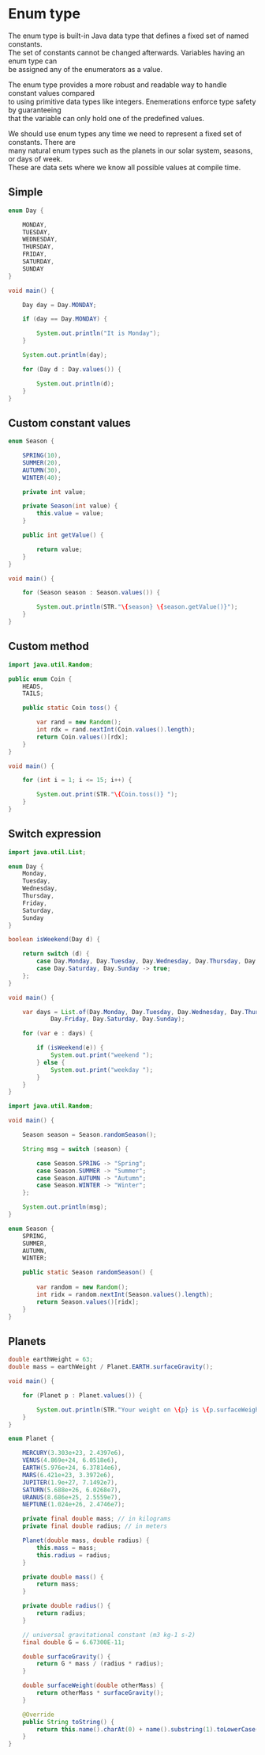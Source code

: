 # Enum type 

The enum type is built-in Java data type that defines a fixed set of named constants.   
The set of constants cannot be changed afterwards. Variables having an enum type can  
be assigned any of the enumerators as a value.

The enum type provides a more robust and readable way to handle constant values compared   
to using primitive data types like integers. Enemerations enforce type safety by guaranteeing  
that the variable can only hold one of the predefined values.

We should use enum types any time we need to represent a fixed set of constants. There are   
many natural enum types such as the planets in our solar system, seasons, or days of week.   
These are data sets where we know all possible values at compile time.


## Simple

```java
enum Day {

    MONDAY,
    TUESDAY,
    WEDNESDAY,
    THURSDAY,
    FRIDAY,
    SATURDAY,
    SUNDAY
}

void main() {

    Day day = Day.MONDAY;

    if (day == Day.MONDAY) {

        System.out.println("It is Monday");
    }

    System.out.println(day);

    for (Day d : Day.values()) {

        System.out.println(d);
    }
}
```

## Custom constant values

```java
enum Season {

    SPRING(10),
    SUMMER(20),
    AUTUMN(30),
    WINTER(40);

    private int value;

    private Season(int value) {
        this.value = value;
    }

    public int getValue() {

        return value;
    }
}

void main() {

    for (Season season : Season.values()) {

        System.out.println(STR."\{season} \{season.getValue()}");
    }
}
```


## Custom method

```java
import java.util.Random;

public enum Coin {
    HEADS,
    TAILS;

    public static Coin toss() {

        var rand = new Random();
        int rdx = rand.nextInt(Coin.values().length);
        return Coin.values()[rdx];
    }
}

void main() {

    for (int i = 1; i <= 15; i++) {

        System.out.print(STR."\{Coin.toss()} ");
    }
}
```

## Switch expression

```java
import java.util.List;

enum Day {
    Monday,
    Tuesday,
    Wednesday,
    Thursday,
    Friday,
    Saturday,
    Sunday
}

boolean isWeekend(Day d) {

    return switch (d) {
        case Day.Monday, Day.Tuesday, Day.Wednesday, Day.Thursday, Day.Friday -> false;
        case Day.Saturday, Day.Sunday -> true;
    };
}

void main() {

    var days = List.of(Day.Monday, Day.Tuesday, Day.Wednesday, Day.Thursday,
            Day.Friday, Day.Saturday, Day.Sunday);

    for (var e : days) {

        if (isWeekend(e)) {
            System.out.print("weekend ");
        } else {
            System.out.print("weekday ");
        }
    }
}
```


```java
import java.util.Random;

void main() {

    Season season = Season.randomSeason();

    String msg = switch (season) {

        case Season.SPRING -> "Spring";
        case Season.SUMMER -> "Summer";
        case Season.AUTUMN -> "Autumn";
        case Season.WINTER -> "Winter";
    };

    System.out.println(msg);
}

enum Season {
    SPRING,
    SUMMER,
    AUTUMN,
    WINTER;

    public static Season randomSeason() {
        
        var random = new Random();
        int ridx = random.nextInt(Season.values().length);
        return Season.values()[ridx];
    }
}
```

## Planets 

```java
double earthWeight = 63;
double mass = earthWeight / Planet.EARTH.surfaceGravity();

void main() {

    for (Planet p : Planet.values()) {

        System.out.println(STR."Your weight on \{p} is \{p.surfaceWeight(mass)}");
    }
}

enum Planet {

    MERCURY(3.303e+23, 2.4397e6),
    VENUS(4.869e+24, 6.0518e6),
    EARTH(5.976e+24, 6.37814e6),
    MARS(6.421e+23, 3.3972e6),
    JUPITER(1.9e+27, 7.1492e7),
    SATURN(5.688e+26, 6.0268e7),
    URANUS(8.686e+25, 2.5559e7),
    NEPTUNE(1.024e+26, 2.4746e7);

    private final double mass; // in kilograms
    private final double radius; // in meters

    Planet(double mass, double radius) {
        this.mass = mass;
        this.radius = radius;
    }

    private double mass() {
        return mass;
    }

    private double radius() {
        return radius;
    }

    // universal gravitational constant (m3 kg-1 s-2)
    final double G = 6.67300E-11;

    double surfaceGravity() {
        return G * mass / (radius * radius);
    }

    double surfaceWeight(double otherMass) {
        return otherMass * surfaceGravity();
    }

    @Override
    public String toString() {
        return this.name().charAt(0) + name().substring(1).toLowerCase();
    }
}
```

